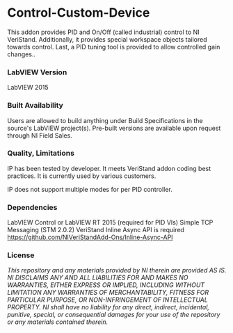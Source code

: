 Control-Custom-Device
===================

This addon provides PID and On/Off (called industrial) control to NI VeriStand. Additionally, it provides special workspace objects tailored towards control.  Last, a PID tuning tool is provided to allow controlled gain changes..

### LabVIEW Version ###

LabVIEW 2015

### Built Availability ###

Users are allowed to build anything under Build Specifications in the source's LabVIEW project(s).  Pre-built versions are available upon request through NI Field Sales. 

### Quality, Limitations ###

IP has been tested by developer. It meets VeriStand addon coding best practices. It is currently used by various customers.

IP does not support multiple modes for per PID controller.

### Dependencies ###

LabVIEW Control or LabVIEW RT 2015 (required for PID VIs)
Simple TCP Messaging (STM 2.0.2)
VeriStand Inline Async API is required https://github.com/NIVeriStandAdd-Ons/Inline-Async-API

### License ###

*This repository and any materials provided by NI therein are provided AS IS. NI DISCLAIMS ANY AND ALL LIABILITIES FOR AND MAKES NO WARRANTIES, EITHER EXPRESS OR IMPLIED, INCLUDING WITHOUT LIMITATION ANY WARRANTIES OF MERCHANTABILITY, FITNESS FOR  PARTICULAR PURPOSE, OR NON-INFRINGEMENT OF INTELLECTUAL PROPERTY. NI shall have no liability for any direct, indirect, incidental, punitive, special, or consequential damages for your use of the repository or any materials contained therein.*
